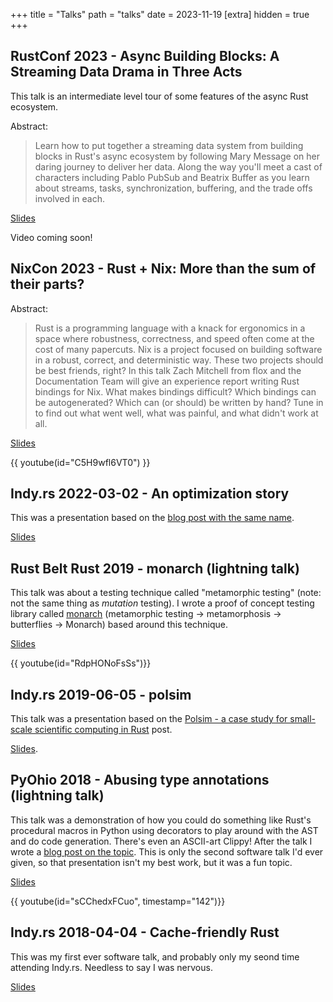 +++
title = "Talks"
path = "talks"
date = 2023-11-19
[extra]
hidden = true
+++

## RustConf 2023 - Async Building Blocks: A Streaming Data Drama in Three Acts

This talk is an intermediate level tour of some features of the async Rust ecosystem. 

Abstract:
> Learn how to put together a streaming data system from building blocks in Rust's async ecosystem by following Mary Message on her daring journey to deliver her data. Along the way you'll meet a cast of characters including Pablo PubSub and Beatrix Buffer as you learn about streams, tasks, synchronization, buffering, and the trade offs involved in each.

[Slides](https://github.com/zmitchell/talks/tree/master/2023-09-14%20-%20rustconf)

Video coming soon!

## NixCon 2023 - Rust + Nix: More than the sum of their parts?

Abstract:
> Rust is a programming language with a knack for ergonomics in a space where robustness, correctness, and speed often come at the cost of many papercuts. Nix is a project focused on building software in a robust, correct, and deterministic way. These two projects should be best friends, right? In this talk Zach Mitchell from flox and the Documentation Team will give an experience report writing Rust bindings for Nix. What makes bindings difficult? Which bindings can be autogenerated? Which can (or should) be written by hand? Tune in to find out what went well, what was painful, and what didn't work at all.

[Slides](https://github.com/zmitchell/talks/tree/master/2023-09-09%20-%20nixcon)

{{ youtube(id="C5H9wfl6VT0") }}

## Indy.rs 2022-03-02 - An optimization story

This was a presentation based on the [blog post with the same name](@/fmo-optimization-story.md).

[Slides](https://github.com/zmitchell/talks/tree/master/2022-03-02%20-%20indyrs%20-%20optimization%20story)

## Rust Belt Rust 2019 - monarch (lightning talk)

This talk was about a testing technique called "metamorphic testing" (note: not the same thing as _mutation_ testing). I wrote a proof of concept testing library called [monarch](https://github.com/zmitchell/monarch) (metamorphic testing -> metamorphosis -> butterflies -> Monarch) based around this technique.

[Slides](https://github.com/zmitchell/talks/tree/master/2019-10-18%20-%20rust%20belt%20rust%20-%20monarch)

{{ youtube(id="RdpHONoFsSs")}}

## Indy.rs 2019-06-05 - polsim

This talk was a presentation based on the [Polsim - a case study for small-scale scientific computing in Rust](@/polsim.md) post.

[Slides](https://github.com/zmitchell/talks/tree/master/2019-06-05%20-%20indyrs%20-%20polsim).

## PyOhio 2018 - Abusing type annotations (lightning talk)

This talk was a demonstration of how you could do something like Rust's procedural macros in Python using decorators to play around with the AST and do code generation. There's even an ASCII-art Clippy! After the talk I wrote a [blog post on the topic](@/abusing-type-annotations.md). This is only the second software talk I'd ever given, so that presentation isn't my best work, but it was a fun topic.

[Slides](https://github.com/zmitchell/talks/tree/master/2018-07-28%20-%20pyohio%20-%20annotation%20abuse)

{{ youtube(id="sCChedxFCuo", timestamp="142")}}

## Indy.rs 2018-04-04 - Cache-friendly Rust

This was my first ever software talk, and probably only my seond time attending Indy.rs. Needless to say I was nervous.

[Slides](https://github.com/zmitchell/talks/tree/master/2018-04-04%20-%20indyrs%20-%20cache%20friendly%20rust)
